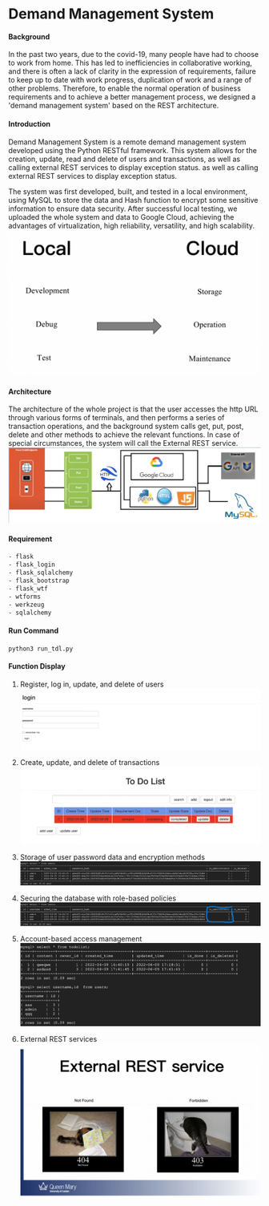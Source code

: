 # Demand Management System

#### Background 

In the past two years, due to the covid-19, many people have had to choose to work from home. This has led to inefficiencies in collaborative working, and there is often a lack of clarity in the expression of requirements, failure to keep up to date with work progress, duplication of work and a range of other problems. Therefore, to enable the normal operation of business requirements and to achieve a better management process, we designed a 'demand management system' based on the REST architecture.


#### Introduction 

Demand Management System is a remote demand management system developed using the Python RESTful framework. This system allows for the creation, update, read and delete of users and transactions, as well as calling external REST services to display exception status. as well as calling external REST services to display exception status.


The system was first developed, built, and tested in a local environment, using MySQL to store the data and Hash function to encrypt some sensitive information to ensure data security. After successful local testing, we uploaded the whole system and data to Google Cloud, achieving the advantages of virtualization, high reliability, versatility, and high scalability.
![](static/image/2.png)


#### Architecture 

The architecture of the whole project is that the user accesses the http URL through various forms of terminals, and then performs a series of transaction operations, and the background system calls get, put, post, delete and other methods to achieve the relevant functions. In case of special circumstances, the system will call the External REST service.
![](static/image/img.png)


#### Requirement 
``` 
- flask
- flask_login
- flask_sqlalchemy
- flask_bootstrap
- flask_wtf
- wtforms
- werkzeug
- sqlalchemy
``` 

#### Run Command

``` 
python3 run_tdl.py
``` 

#### Function Display

1. Register, log in, update, and delete of users
![](static/image/7.png)

2. Create, update, and delete of transactions
![](static/image/6.png)

3. Storage of user password data and encryption methods
![](static/image/4.png)

4. Securing the database with role-based policies
![](static/image/123.png)

5. Account-based access management
![](static/image/3.png)

6. External REST services
![](static/image/1.png)



